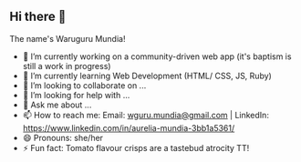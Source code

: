 ## Hi there 👋
The name's Waruguru Mundia!

- 🔭 I’m currently working on a community-driven web app (it's baptism is still a work in progress)
- 🌱 I’m currently learning Web Development (HTML/ CSS, JS, Ruby)
- 👯 I’m looking to collaborate on ...
- 🤔 I’m looking for help with ...
- 💬 Ask me about ...
- 📫 How to reach me: Email: wguru.mundia@gmail.com | LinkedIn: https://www.linkedin.com/in/aurelia-mundia-3bb1a5361/
- 😄 Pronouns: she/her
- ⚡ Fun fact: Tomato flavour crisps are a tastebud atrocity TT!

